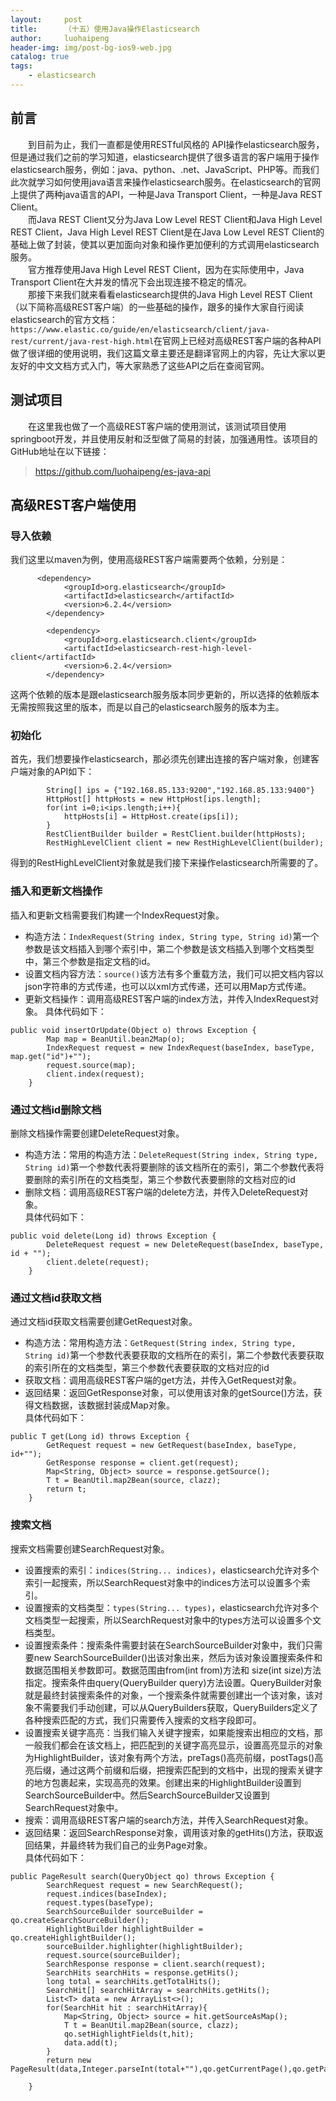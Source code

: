 ```yaml
---
layout:     post
title:      （十五）使用Java操作Elasticsearch
author:     luohaipeng
header-img: img/post-bg-ios9-web.jpg
catalog: true
tags:
    - elasticsearch
---
```

## 前言
&emsp;&emsp;到目前为止，我们一直都是使用RESTful风格的 API操作elasticsearch服务，但是通过我们之前的学习知道，elasticsearch提供了很多语言的客户端用于操作elasticsearch服务，例如：java、python、.net、JavaScript、PHP等。而我们此次就学习如何使用java语言来操作elasticsearch服务。在elasticsearch的官网上提供了两种java语言的API，一种是Java Transport Client，一种是Java REST Client。  
&emsp;&emsp;而Java REST Client又分为Java Low Level REST Client和Java High Level REST Client，Java High Level REST Client是在Java Low Level REST Client的基础上做了封装，使其以更加面向对象和操作更加便利的方式调用elasticsearch服务。  
&emsp;&emsp;官方推荐使用Java High Level REST Client，因为在实际使用中，Java Transport Client在大并发的情况下会出现连接不稳定的情况。  
&emsp;&emsp;那接下来我们就来看看elasticsearch提供的Java High Level REST Client（以下简称高级REST客户端）的一些基础的操作，跟多的操作大家自行阅读elasticsearch的官方文档：`https://www.elastic.co/guide/en/elasticsearch/client/java-rest/current/java-rest-high.html`在官网上已经对高级REST客户端的各种API做了很详细的使用说明，我们这篇文章主要还是翻译官网上的内容，先让大家以更友好的中文文档方式入门，等大家熟悉了这些API之后在查阅官网。  
## 测试项目
&emsp;&emsp;在这里我也做了一个高级REST客户端的使用测试，该测试项目使用springboot开发，并且使用反射和泛型做了简易的封装，加强通用性。该项目的GitHub地址在以下链接：  
> https://github.com/luohaipeng/es-java-api  

## 高级REST客户端使用
### 导入依赖
我们这里以maven为例，使用高级REST客户端需要两个依赖，分别是：  

```
      <dependency>
            <groupId>org.elasticsearch</groupId>
            <artifactId>elasticsearch</artifactId>
            <version>6.2.4</version>
        </dependency>

        <dependency>
            <groupId>org.elasticsearch.client</groupId>
            <artifactId>elasticsearch-rest-high-level-client</artifactId>
            <version>6.2.4</version>
        </dependency>
``` 
 
这两个依赖的版本是跟elasticsearch服务版本同步更新的，所以选择的依赖版本无需按照我这里的版本，而是以自己的elasticsearch服务的版本为主。
### 初始化
首先，我们想要操作elasticsearch，那必须先创建出连接的客户端对象，创建客户端对象的API如下：  
```
        String[] ips = {"192.168.85.133:9200","192.168.85.133:9400"}
        HttpHost[] httpHosts = new HttpHost[ips.length];
        for(int i=0;i<ips.length;i++){
            httpHosts[i] = HttpHost.create(ips[i]);
        }
        RestClientBuilder builder = RestClient.builder(httpHosts);
        RestHighLevelClient client = new RestHighLevelClient(builder);
```

得到的RestHighLevelClient对象就是我们接下来操作elasticsearch所需要的了。
### 插入和更新文档操作
插入和更新文档需要我们构建一个IndexRequest对象。   
- 构造方法：`IndexRequest(String index, String type, String id)`第一个参数是该文档插入到哪个索引中，第二个参数是该文档插入到哪个文档类型中，第三个参数是指定文档的id。
- 设置文档内容方法：`source()`该方法有多个重载方法，我们可以把文档内容以json字符串的方式传递，也可以以xml方式传递，还可以用Map方式传递。  
- 更新文档操作：调用高级REST客户端的index方法，并传入IndexRequest对象。
具体代码如下：  

```
public void insertOrUpdate(Object o) throws Exception {
        Map map = BeanUtil.bean2Map(o);
        IndexRequest request = new IndexRequest(baseIndex, baseType, map.get("id")+"");
        request.source(map);
        client.index(request);
    }
```

### 通过文档id删除文档
删除文档操作需要创建DeleteRequest对象。
- 构造方法：常用的构造方法：`DeleteRequest(String index, String type, String id)`第一个参数代表将要删除的该文档所在的索引，第二个参数代表将要删除的索引所在的文档类型，第三个参数代表要删除的文档对应的id
- 删除文档：调用高级REST客户端的delete方法，并传入DeleteRequest对象。  
具体代码如下：  

```
public void delete(Long id) throws Exception {
        DeleteRequest request = new DeleteRequest(baseIndex, baseType, id + "");
        client.delete(request);
    }
````

### 通过文档id获取文档
通过文档id获取文档需要创建GetRequest对象。  
- 构造方法：常用构造方法：`GetRequest(String index, String type, String id)`第一个参数代表要获取的文档所在的索引，第二个参数代表要获取的索引所在的文档类型，第三个参数代表要获取的文档对应的id
- 获取文档：调用高级REST客户端的get方法，并传入GetRequest对象。  
- 返回结果：返回GetResponse对象，可以使用该对象的getSource()方法，获得文档数据，该数据封装成Map对象。  
具体代码如下：  

```
public T get(Long id) throws Exception {
        GetRequest request = new GetRequest(baseIndex, baseType, id+"");
        GetResponse response = client.get(request);
        Map<String, Object> source = response.getSource();
        T t = BeanUtil.map2Bean(source, clazz);
        return t;
    }
```
### 搜索文档
搜索文档需要创建SearchRequest对象。
- 设置搜索的索引：`indices(String... indices)`，elasticsearch允许对多个索引一起搜索，所以SearchRequest对象中的indices方法可以设置多个索引。
- 设置搜索的文档类型：`types(String... types)`，elasticsearch允许对多个文档类型一起搜索，所以SearchRequest对象中的types方法可以设置多个文档类型。
- 设置搜索条件：搜索条件需要封装在SearchSourceBuilder对象中，我们只需要new SearchSourceBuilder()出该对象出来，然后为该对象设置搜索条件和数据范围相关参数即可。数据范围由from(int from)方法和 size(int size)方法指定。搜索条件由query(QueryBuilder query)方法设置。QueryBuilder对象就是最终封装搜索条件的对象，一个搜索条件就需要创建出一个该对象，该对象不需要我们手动创建，可以从QueryBuilders获取，QueryBuilders定义了各种搜索匹配的方式，我们只需要传入搜索的文档字段即可。
- 设置搜索关键字高亮：当我们输入关键字搜索，如果能搜索出相应的文档，那一般我们都会在该文档上，把匹配到的关键字高亮显示，设置高亮显示的对象为HighlightBuilder，该对象有两个方法，preTags()高亮前缀，postTags()高亮后缀，通过这两个前缀和后缀，把搜索匹配到的文档中，出现的搜索关键字的地方包裹起来，实现高亮的效果。创建出来的HighlightBuilder设置到SearchSourceBuilder中。然后SearchSourceBuilder又设置到SearchRequest对象中。
- 搜索：调用高级REST客户端的search方法，并传入SearchRequest对象。
- 返回结果：返回SearchResponse对象，调用该对象的getHits()方法，获取返回结果，并最终转为我们自己的业务Page对象。  
具体代码如下：
  
```
public PageResult search(QueryObject qo) throws Exception {
        SearchRequest request = new SearchRequest();
        request.indices(baseIndex);
        request.types(baseType);
        SearchSourceBuilder sourceBuilder = qo.createSearchSourceBuilder();
        HighlightBuilder highlightBuilder = qo.createHighlightBuilder();
        sourceBuilder.highlighter(highlightBuilder);
        request.source(sourceBuilder);
        SearchResponse response = client.search(request);
        SearchHits searchHits = response.getHits();
        long total = searchHits.getTotalHits();
        SearchHit[] searchHitArray = searchHits.getHits();
        List<T> data = new ArrayList<>();
        for(SearchHit hit : searchHitArray){
            Map<String, Object> source = hit.getSourceAsMap();
            T t = BeanUtil.map2Bean(source, clazz);
            qo.setHighlightFields(t,hit);
            data.add(t);
        }
        return new PageResult(data,Integer.parseInt(total+""),qo.getCurrentPage(),qo.getPageSize());

    }
```

